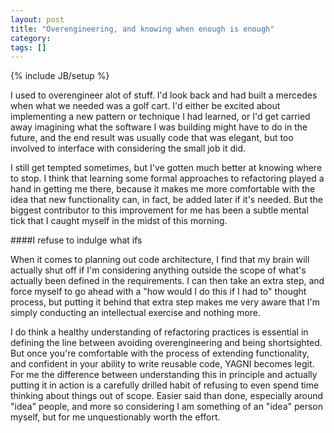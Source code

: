 ```yaml
---
layout: post
title: "Overengineering, and knowing when enough is enough"
category: 
tags: []
---
```

{% include JB/setup %}

I used to overengineer alot of stuff. I'd look back and had built a mercedes when what we needed was a golf cart.
I'd either be excited about implementing a new pattern or technique I had learned, or I'd get carried away imagining
what the software I was building might have to do in the future, and the end result was usually code that was elegant,
but too involved to interface with considering the small job it did.

I still get tempted sometimes, but I've gotten much better at knowing where to stop. I think that learning some formal
approaches to refactoring played a hand in getting me there, because it makes me more comfortable with the idea that
new functionality can, in fact, be added later if it's needed. But the biggest contributor to this improvement for me
has been a subtle mental tick that I caught myself in the midst of this morning.

####I refuse to indulge what ifs

When it comes to planning out code architecture, I find that my brain will actually shut off if I'm considering anything
outside the scope of what's actually been defined in the requirements. I can then take an extra step, and force myself
to go ahead with a "how would I do this if I had to" thought process, but putting it behind that extra step makes me
very aware that I'm simply conducting an intellectual exercise and nothing more.

I do think a healthy understanding of refactoring practices is essential in defining the line between avoiding
overengineering and being shortsighted. But once you're comfortable with the process of extending functionality, and
confident in your ability to write reusable code, YAGNI becomes legit. For me the difference between understanding this
in principle and actually putting it in action is a carefully drilled habit of refusing to even spend time thinking about
things out of scope. Easier said than done, especially around "idea" people, and more so considering I am something of an
"idea" person myself, but for me unquestionably worth the effort.